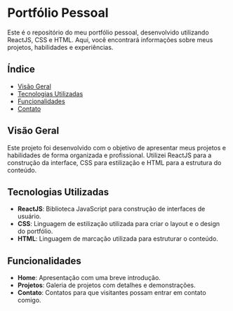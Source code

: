 # Portfólio Pessoal

Este é o repositório do meu portfólio pessoal, desenvolvido utilizando ReactJS, CSS e HTML. Aqui, você encontrará informações sobre meus projetos, habilidades e experiências.

## Índice

- [Visão Geral](#visão-geral)
- [Tecnologias Utilizadas](#tecnologias-utilizadas)
- [Funcionalidades](#funcionalidades)
- [Contato](#contato)

## Visão Geral

Este projeto foi desenvolvido com o objetivo de apresentar meus projetos e habilidades de forma organizada e profissional. Utilizei ReactJS para a construção da interface, CSS para estilização e HTML para a estrutura do conteúdo.

## Tecnologias Utilizadas

- **ReactJS**: Biblioteca JavaScript para construção de interfaces de usuário.
- **CSS**: Linguagem de estilização utilizada para criar o layout e o design do portfólio.
- **HTML**: Linguagem de marcação utilizada para estruturar o conteúdo.

## Funcionalidades

- **Home**: Apresentação com uma breve introdução.
- **Projetos**: Galeria de projetos com detalhes e demonstrações.
- **Contato**: Contatos para que visitantes possam entrar em contato comigo.

#